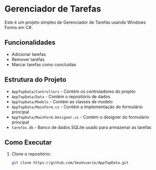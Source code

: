 # Gerenciador de Tarefas

Este é um projeto simples de Gerenciador de Tarefas usando Windows Forms em C#.

## Funcionalidades

- Adicionar tarefas
- Remover tarefas
- Marcar tarefas como concluídas 

## Estrutura do Projeto

- `AppTopData/Controllers` - Contém os controladores do projeto
- `AppTopData/Data` - Contém o repositório de dados
- `AppTopData/Models` - Contém as classes de modelo
- `AppTopData/MainForm.cs` - Contém a implementação do formulário principal
- `AppTopData/MainForm.Designer.cs` - Contém o designer do formulário principal
- `tarefas.db` - Banco de dados SQLite usado para armazenar as tarefas

## Como Executar

1. Clone o repositório:
   ```bash
   git clone https://github.com/SeuUsuario/AppTopData.git

 
